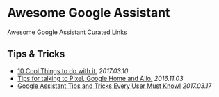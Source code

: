# Awesome Google Assistant
Awesome Google Assistant Curated Links

## Tips & Tricks

- [10 Cool Things to do with it.](https://www.droidorigin.com/google-assistant-tips-and-tricks/) *2017.03.10*
- [Tips for talking to Pixel, Google Home and Allo.](https://www.cnet.com/how-to/google-assistant-tips-commands-pixel-google-home-allo/) *2016.11.03*
- [Google Assistant Tips and Tricks Every User Must Know!](https://devs-lab.com/google-assistant-tips-tricks-every-user-must-know.html) *2017.03.17*
